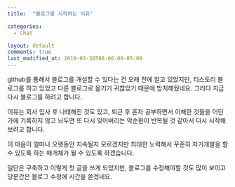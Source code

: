 ```yaml
---
title:  "블로그를 시작하는 이유"

categories:
  - Chat

layout: default
comments: true
last_modified_at: 2019-03-30T08:06:00-05:00
---
```

github를 통해서 블로그를 개설할 수 있다는 건 오래 전에 알고 있었지만, 티스토리 블로그를 하고 있었고 다른 블로그로 옮기기 귀찮았기 때문에 방치해뒀네요. 그러다 지금 다시 블로그를 하려고 합니다.

이유는 회사 입사 후 나태해진 것도 있고, 퇴근 후 혼자 공부하면서 이해한 것들을 어딘가에 기록하지 않고 놔두면 또 다시 잊어버리는 악순환이 반복될 것 같아서 다시 시작해보려고 합니다. 

이 마음이 얼마나 오랫동안 지속될지 모르겠지만 최대한 노력해서 꾸준히 자기개발을 할 수 있도록 하는 매개체가 될 수 있도록 하겠습니다.

일단은 구축하고 이렇게 첫 글을 쓰게 되었지만, 블로그를 수정해야할 것도 많이 보이고 당분간은 블로그 수정에 시간을 쏟겠네요.
